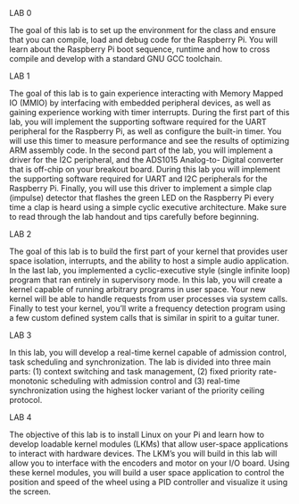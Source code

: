 LAB 0

The goal of this lab is to set up the environment for the class and ensure that you can compile, load and debug code for the Raspberry Pi. You will learn about the Raspberry Pi boot sequence, runtime and how to cross compile and develop with a standard GNU GCC toolchain.

LAB 1

The goal of this lab is to gain experience interacting with Memory Mapped IO (MMIO) by interfacing with embedded peripheral devices, as well as gaining experience working with timer interrupts. During the first part of this lab, you will implement the supporting software required for the UART peripheral for the Raspberry Pi, as well as configure the built-in timer. You will use this timer to measure performance and see the results of optimizing ARM assembly code. In the second part of the lab, you will implement a driver for the I2C peripheral, and the ADS1015 Analog-to- Digital converter that is off-chip on your breakout board. During this lab you will implement the supporting software required for UART and I2C peripherals for the Raspberry Pi. Finally, you will use this driver to implement a simple clap (impulse) detector that flashes the green LED on the Raspberry Pi every time a clap is heard using a simple cyclic executive architecture. Make sure to read through the lab handout and tips carefully before beginning.

LAB 2

The goal of this lab is to build the first part of your kernel that provides user space isolation, interrupts, and the ability to host a simple audio application. In the last lab, you implemented a cyclic-executive style (single infinite loop) program that ran entirely in supervisory mode. In this lab, you will create a kernel capable of running arbitrary programs in user space. Your new kernel will be able to handle requests from user processes via system calls. Finally to test your kernel, you’ll write a frequency detection program using a few custom defined system calls that is similar in spirit to a guitar tuner.

LAB 3

In this lab, you will develop a real-time kernel capable of admission control, task scheduling and synchronization. The lab is divided into three main parts: (1) context switching and task management, (2) fixed priority rate-monotonic scheduling with admission control and (3) real-time synchronization using the highest locker variant of the priority ceiling protocol.

LAB 4

The objective of this lab is to install Linux on your Pi and learn how to develop loadable kernel modules (LKMs) that allow user-space applications to interact with hardware devices. The LKM’s you will build in this lab will allow you to interface with the encoders and motor on your I/O board. Using these kernel modules, you will build a user space application to control the position and speed of the wheel using a PID controller and visualize it using the screen.
